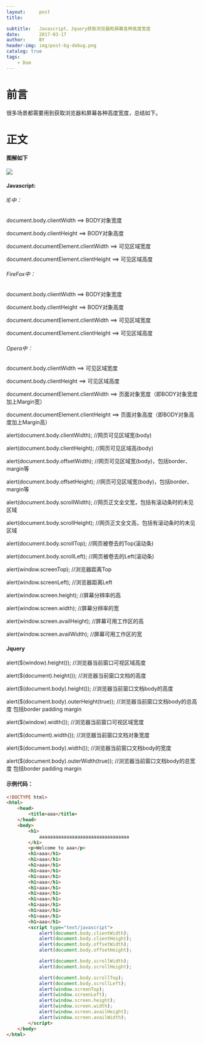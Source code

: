 ```yaml
---
layout:     post
title:      

subtitle:   Javascript、Jquery获取浏览器和屏幕各种高度宽度
date:       2017-03-17
author:     BY
header-img: img/post-bg-debug.png
catalog: true
tags:
    - Dom
---
```


# 前言

 很多场景都需要用到获取浏览器和屏幕各种高度宽度，总结如下。

# 正文
#### 图解如下
![](https://thumbnail0.baidupcs.com/thumbnail/6ed98c9023570cff29e2ed78f6fb9312?fid=3198699892-250528-190949000193907&time=1572487200&rt=sh&sign=FDTAER-DCb740ccc5511e5e8fedcff06b081203-qGTiX3KiLOOsJm0A9U92uguoYHw%3D&expires=8h&chkv=0&chkbd=0&chkpc=&dp-logid=119610340541850792&dp-callid=0&size=c710_u400&quality=100&vuk=-&ft=video)
	
#### Javascript:

###### IE中：
document.body.clientWidth ==> BODY对象宽度

document.body.clientHeight ==> BODY对象高度

document.documentElement.clientWidth ==> 可见区域宽度

document.documentElement.clientHeight ==> 可见区域高度

###### FireFox中：
document.body.clientWidth ==> BODY对象宽度

document.body.clientHeight ==> BODY对象高度

document.documentElement.clientWidth ==> 可见区域宽度

document.documentElement.clientHeight ==> 可见区域高度

###### Opera中：
document.body.clientWidth ==> 可见区域宽度

document.body.clientHeight ==> 可见区域高度

document.documentElement.clientWidth ==> 页面对象宽度（即BODY对象宽度加上Margin宽）

document.documentElement.clientHeight ==> 页面对象高度（即BODY对象高度加上Margin高）

 

 

alert(document.body.clientWidth);        //网页可见区域宽(body)

alert(document.body.clientHeight);       //网页可见区域高(body)

alert(document.body.offsetWidth);       //网页可见区域宽(body)，包括border、margin等

alert(document.body.offsetHeight);      //网页可见区域宽(body)，包括border、margin等

alert(document.body.scrollWidth);        //网页正文全文宽，包括有滚动条时的未见区域

alert(document.body.scrollHeight);       //网页正文全文高，包括有滚动条时的未见区域

alert(document.body.scrollTop);           //网页被卷去的Top(滚动条)

alert(document.body.scrollLeft);           //网页被卷去的Left(滚动条)

alert(window.screenTop);                     //浏览器距离Top

alert(window.screenLeft);                     //浏览器距离Left

alert(window.screen.height);                //屏幕分辨率的高

alert(window.screen.width);                 //屏幕分辨率的宽

alert(window.screen.availHeight);          //屏幕可用工作区的高

alert(window.screen.availWidth);           //屏幕可用工作区的宽


#### Jquery

alert($(window).height());                           //浏览器当前窗口可视区域高度

alert($(document).height());                        //浏览器当前窗口文档的高度

alert($(document.body).height());                //浏览器当前窗口文档body的高度

alert($(document.body).outerHeight(true));  //浏览器当前窗口文档body的总高度 包括border padding margin

alert($(window).width());                            //浏览器当前窗口可视区域宽度

alert($(document).width());                        //浏览器当前窗口文档对象宽度

alert($(document.body).width());                //浏览器当前窗口文档body的宽度

alert($(document.body).outerWidth(true));  //浏览器当前窗口文档body的总宽度 包括border padding margin
	
#### 示例代码：
```html
<!DOCTYPE html>
<html>
	<head>
		<title>aaa</title>
	</head>
	<body>
		<h1>
			aaaaaaaaaaaaaaaaaaaaaaaaaaaaaaaaa
		</h1>
		<p>Welcome to aaa</p>
		<h1>aaa</h1>
		<h1>aaa</h1>
		<h1>aaa</h1>
		<h1>aaa</h1>
		<h1>aaa</h1>
		<h1>aaa</h1>
		<h1>aaa</h1>
		<h1>aaa</h1>
		<h1>aaa</h1>
		<h1>aaa</h1>
		<h1>aaa</h1>
		<h1>aaa</h1>
		<h1>aaa</h1>
		<script type="text/javascript">
			alert(document.body.clientWidth);
			alert(document.body.clientHeight);
			alert(document.body.offsetWidth);
			alert(document.body.offsetHeight);

			alert(document.body.scrollWidth);
			alert(document.body.scrollHeight);

			alert(document.body.scrollTop);
			alert(document.body.scrollLeft);
			alert(window.screenTop);
			alert(window.screenLeft);
			alert(window.screen.height);
			alert(window.screen.width);
			alert(window.screen.availHeight);
			alert(window.screen.availWidth);
		</script>
	</body>
</html>
```

	
		
